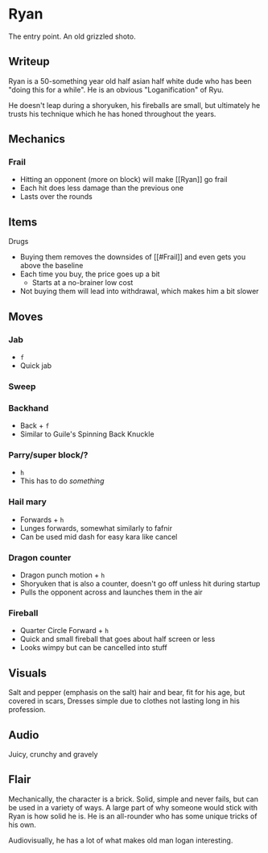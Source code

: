 # Ryan
The entry point. An old grizzled shoto.

## Writeup
Ryan is a 50-something year old half asian half white dude who has been "doing this for a while". He is an obvious "Loganification" of Ryu.

He doesn't leap during a shoryuken, his fireballs are small, but ultimately he trusts his technique which he has honed throughout the years.

## Mechanics
### Frail
- Hitting an opponent (more on block) will make [[Ryan]] go frail
- Each hit does less damage than the previous one
- Lasts over the rounds

## Items
Drugs 
- Buying them removes the downsides of [[#Frail]] and even gets you above the baseline
- Each time you buy, the price goes up a bit
	- Starts at a no-brainer low cost
- Not buying them will lead into withdrawal, which makes him a bit slower

## Moves
### Jab
- `f`
- Quick jab

### Sweep
### Backhand
- Back + `f`
- Similar to Guile's Spinning Back Knuckle

### Parry/super block/?
- `h`
- This has to do *something*

### Hail mary
- Forwards + `h`
- Lunges forwards, somewhat similarly to fafnir
- Can be used mid dash for easy kara like cancel

### Dragon counter
- Dragon punch motion + `h`
- Shoryuken that is also a counter, doesn't go off unless hit during startup
- Pulls the opponent across and launches them in the air

### Fireball
- Quarter Circle Forward + `h`
- Quick and small fireball that goes about half screen or less
- Looks wimpy but can be cancelled into stuff

## Visuals
Salt and pepper (emphasis on the salt) hair and bear, fit for his age, but covered in scars, Dresses simple due to clothes not lasting long in his profession.

## Audio
Juicy, crunchy and gravely

## Flair
Mechanically, the character is a brick. Solid, simple and never fails, but can be used in a variety of ways. A large part of why someone would stick with Ryan is how solid he is. He is an all-rounder who has some unique tricks of his own.

Audiovisually, he has a lot of what makes old man logan interesting.